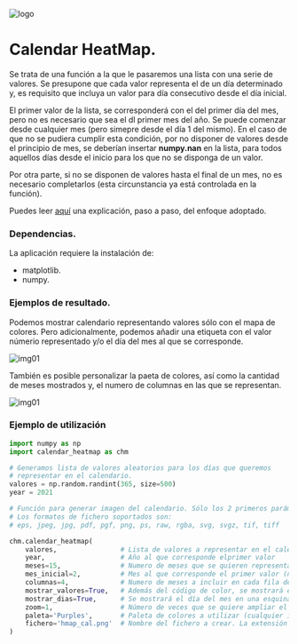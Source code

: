 ![logo](https://raw.github.com/1N0T/images/master/global/1N0T.png)

# Calendar HeatMap.

Se trata de una función a la que le pasaremos una lista con una serie de valores. Se presupone que cada valor representa el de un día determinado y, es requisito que incluya un valor para día consecutivo desde el día inicial.

El primer valor de la lista, se corresponderá con el del primer día del mes, pero no es necesario que sea el dl primer mes del año. Se puede comenzar desde cualquier mes (pero simepre desde el día 1 del mismo). En el caso de que no se pudiera cumplir esta condición, por no disponer de valores desde el principio de mes, se deberían insertar **numpy.nan** en la lista, para todos aquellos días desde el inicio para los que no se disponga de un valor.

Por otra parte, si no se disponen de valores hasta el final de un mes, no es necesario completarlos (esta circunstancia ya está controlada en la función). 

Puedes leer [aquí](https://dev.to/1n0t/matplotlib-heatmap-calendar-3kbo) una explicación, paso a paso, del enfoque adoptado.

### Dependencias.
La aplicación requiere la instalación de:
 * matplotlib.
 * numpy.
 
### Ejemplos de resultado.
Podemos mostrar calendario representando valores sólo con el mapa de colores. Pero adicionalmente, podemos añadir una etiqueta con el valor númerio representado y/o el día del mes al que se corresponde.


![img01](https://raw.github.com/1N0T/images/master/calendarHeatmap/opciones_visualizacion_datos_mes.png)

También es posible personalizar la paeta de colores, así como la cantidad de meses mostrados y, el numero de columnas en las que se representan.

![img01](https://raw.github.com/1N0T/images/master/calendarHeatmap/calendar_heatmap_purpura.png)

### Ejemplo de utilización
```python
import numpy as np
import calendar_heatmap as chm

# Generamos lista de valores aleatorios para los días que queremos
# representar en el calendario.
valores = np.random.randint(365, size=500)
year = 2021

# Función para generar imagen del calendario. Sólo los 2 primeros parámetros son obligatorios
# Los formatos de fichero soportados son:
# eps, jpeg, jpg, pdf, pgf, png, ps, raw, rgba, svg, svgz, tif, tiff

chm.calendar_heatmap(
    valores,                # Lista de valores a representar en el calendario
    year,                   # Año al que corresponde elprimer valor
    meses=15,               # Numero de meses que se quieren representar en el calendario
    mes_inicial=2,          # Mes al que corresponde el primer valor (no es obligatorio empezar en enero)
    columnas=4,             # Numero de meses a incluir en cada fila del calendario
    mostrar_valores=True,   # Además del código de color, se mostrará el valor numérico
    mostrar_dias=True,      # Se mostrará el día del mes en una esquina
    zoom=1,                 # Número de veces que se quiere ampliar el tamaño de la imgen resultante
    paleta='Purples',       # Paleta de colores a utilizar (cualquier identificador válido de matplotlib)
    fichero='hmap_cal.png'  # Nombre del fichero a crear. La extensión determinará el formato
)

```

